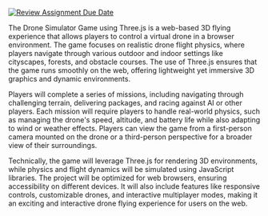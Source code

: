[![Review Assignment Due Date](https://classroom.github.com/assets/deadline-readme-button-22041afd0340ce965d47ae6ef1cefeee28c7c493a6346c4f15d667ab976d596c.svg)](https://classroom.github.com/a/ZUtYscbQ)

The Drone Simulator Game using Three.js is a web-based 3D flying experience that allows players to control a virtual drone in a browser environment. The game focuses on realistic drone flight physics, where players navigate through various outdoor and indoor settings like cityscapes, forests, and obstacle courses. The use of Three.js ensures that the game runs smoothly on the web, offering lightweight yet immersive 3D graphics and dynamic environments.

Players will complete a series of missions, including navigating through challenging terrain, delivering packages, and racing against AI or other players. Each mission will require players to handle real-world physics, such as managing the drone's speed, altitude, and battery life while also adapting to wind or weather effects. Players can view the game from a first-person camera mounted on the drone or a third-person perspective for a broader view of their surroundings.

Technically, the game will leverage Three.js for rendering 3D environments, while physics and flight dynamics will be simulated using JavaScript libraries. The project will be optimized for web browsers, ensuring accessibility on different devices. It will also include features like responsive controls, customizable drones, and interactive multiplayer modes, making it an exciting and interactive drone flying experience for users on the web.
